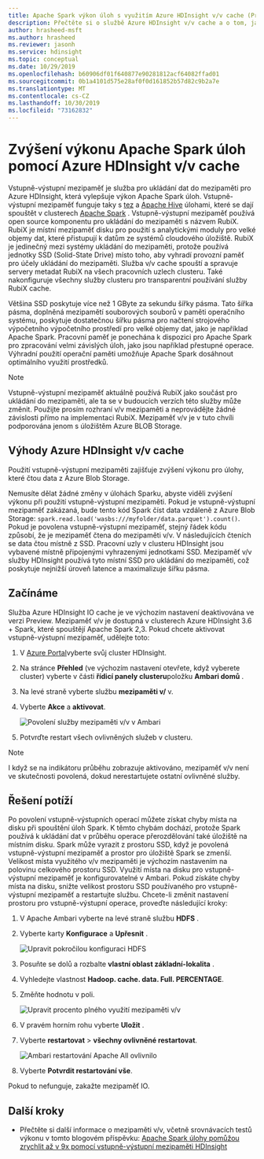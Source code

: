 ```yaml
---
title: Apache Spark výkon úloh s využitím Azure HDInsight v/v cache (Preview)
description: Přečtěte si o službě Azure HDInsight v/v cache a o tom, jak je používat ke zvýšení výkonu Apache Spark.
author: hrasheed-msft
ms.author: hrasheed
ms.reviewer: jasonh
ms.service: hdinsight
ms.topic: conceptual
ms.date: 10/29/2019
ms.openlocfilehash: b60906df01f640877e90281812acf64082ffad01
ms.sourcegitcommit: 0b1a4101d575e28af0f0d161852b57d82c9b2a7e
ms.translationtype: MT
ms.contentlocale: cs-CZ
ms.lasthandoff: 10/30/2019
ms.locfileid: "73162832"
---
```

# <a name="improve-performance-of-apache-spark-workloads-using-azure-hdinsight-io-cache"></a>Zvýšení výkonu Apache Spark úloh pomocí Azure HDInsight v/v cache

Vstupně-výstupní mezipaměť je služba pro ukládání dat do mezipaměti pro Azure HDInsight, která vylepšuje výkon Apache Spark úloh. Vstupně-výstupní mezipaměť funguje taky s [tez](https://tez.apache.org/) a [Apache Hive](https://hive.apache.org/) úlohami, které se dají spouštět v clusterech [Apache Spark](https://spark.apache.org/) . Vstupně-výstupní mezipaměť používá open source komponentu pro ukládání do mezipaměti s názvem RubiX. RubiX je místní mezipaměť disku pro použití s analytickými moduly pro velké objemy dat, které přistupují k datům ze systémů cloudového úložiště. RubiX je jedinečný mezi systémy ukládání do mezipaměti, protože používá jednotky SSD (Solid-State Drive) místo toho, aby vyhradí provozní paměť pro účely ukládání do mezipaměti. Služba v/v cache spouští a spravuje servery metadat RubiX na všech pracovních uzlech clusteru. Také nakonfiguruje všechny služby clusteru pro transparentní používání služby RubiX cache.

Většina SSD poskytuje více než 1 GByte za sekundu šířky pásma. Tato šířka pásma, doplněná mezipamětí souborových souborů v paměti operačního systému, poskytuje dostatečnou šířku pásma pro načtení strojového výpočetního výpočetního prostředí pro velké objemy dat, jako je například Apache Spark. Pracovní paměť je ponechána k dispozici pro Apache Spark pro zpracování velmi závislých úloh, jako jsou například přestupné operace. Výhradní použití operační paměti umožňuje Apache Spark dosáhnout optimálního využití prostředků.  

> [!Note]  
> Vstupně-výstupní mezipaměť aktuálně používá RubiX jako součást pro ukládání do mezipaměti, ale ta se v budoucích verzích této služby může změnit. Použijte prosím rozhraní v/v mezipaměti a neprovádějte žádné závislosti přímo na implementaci RubiX.
>Mezipaměť v/v je v tuto chvíli podporována jenom s úložištěm Azure BLOB Storage. 

## <a name="benefits-of-azure-hdinsight-io-cache"></a>Výhody Azure HDInsight v/v cache

Použití vstupně-výstupní mezipaměti zajišťuje zvýšení výkonu pro úlohy, které čtou data z Azure Blob Storage.

Nemusíte dělat žádné změny v úlohách Sparku, abyste viděli zvýšení výkonu při použití vstupně-výstupní mezipaměti. Pokud je vstupně-výstupní mezipaměť zakázaná, bude tento kód Spark číst data vzdáleně z Azure Blob Storage: `spark.read.load('wasbs:///myfolder/data.parquet').count()`. Pokud je povolena vstupně-výstupní mezipaměť, stejný řádek kódu způsobí, že je mezipaměť čtena do mezipaměti v/v. V následujících čteních se data čtou místně z SSD. Pracovní uzly v clusteru HDInsight jsou vybavené místně připojenými vyhrazenými jednotkami SSD. Mezipaměť v/v služby HDInsight používá tyto místní SSD pro ukládání do mezipaměti, což poskytuje nejnižší úroveň latence a maximalizuje šířku pásma.

## <a name="getting-started"></a>Začínáme

Služba Azure HDInsight IO cache je ve výchozím nastavení deaktivována ve verzi Preview. Mezipaměť v/v je dostupná v clusterech Azure HDInsight 3.6 + Spark, které spouštějí Apache Spark 2,3.  Pokud chcete aktivovat vstupně-výstupní mezipaměť, udělejte toto:

1. V [Azure Portal](https://portal.azure.com)vyberte svůj cluster HDInsight.

1. Na stránce **Přehled** (ve výchozím nastavení otevřete, když vyberete cluster) vyberte v části **řídicí panely clusteru**položku **Ambari domů** .

1. Na levé straně vyberte službu **mezipaměti v/** v.

1. Vyberte **Akce** a **aktivovat**.

    ![Povolení služby mezipaměti v/v v Ambari](./media/apache-spark-improve-performance-iocache/ambariui-enable-iocache.png "Povolení služby mezipaměti v/v v Ambari")

1. Potvrďte restart všech ovlivněných služeb v clusteru.

>[!NOTE]  
> I když se na indikátoru průběhu zobrazuje aktivováno, mezipaměť v/v není ve skutečnosti povolená, dokud nerestartujete ostatní ovlivněné služby.

## <a name="troubleshooting"></a>Řešení potíží
  
Po povolení vstupně-výstupních operací můžete získat chyby místa na disku při spouštění úloh Spark. K těmto chybám dochází, protože Spark používá k ukládání dat v průběhu operace přerozdělování také úložiště na místním disku. Spark může vyrazit z prostoru SSD, když je povolená vstupně-výstupní mezipaměť a prostor pro úložiště Spark se zmenší. Velikost místa využitého v/v mezipaměti je výchozím nastavením na polovinu celkového prostoru SSD. Využití místa na disku pro vstupně-výstupní mezipaměť je konfigurovatelné v Ambari. Pokud získáte chyby místa na disku, snižte velikost prostoru SSD používaného pro vstupně-výstupní mezipaměť a restartujte službu. Chcete-li změnit nastavení prostoru pro vstupně-výstupní operace, proveďte následující kroky:

1. V Apache Ambari vyberte na levé straně službu **HDFS** .

1. Vyberte karty **Konfigurace** a **Upřesnit** .

    ![Upravit pokročilou konfiguraci HDFS](./media/apache-spark-improve-performance-iocache/ambariui-hdfs-service-configs-advanced.png "Upravit pokročilou konfiguraci HDFS")

1. Posuňte se dolů a rozbalte **vlastní oblast základní-lokalita** .

1. Vyhledejte vlastnost **Hadoop. cache. data. Full. PERCENTAGE**.

1. Změňte hodnotu v poli.

    ![Upravit procento plného využití mezipaměti v/v](./media/apache-spark-improve-performance-iocache/ambariui-cache-data-fullness-percentage-property.png "Upravit procento plného využití mezipaměti v/v")

1. V pravém horním rohu vyberte **Uložit** .

1. Vyberte **restartovat**  > **všechny ovlivněné restartovat**.

    ![Ambari restartování Apache All ovlivnilo](./media/apache-spark-improve-performance-iocache/ambariui-restart-all-affected.png "Restartovat všechny ovlivněné")

1. Vyberte **Potvrdit restartování vše**.

Pokud to nefunguje, zakažte mezipaměť IO.

## <a name="next-steps"></a>Další kroky

- Přečtěte si další informace o mezipaměti v/v, včetně srovnávacích testů výkonu v tomto blogovém příspěvku: [Apache Spark úlohy pomůžou zrychlit až v 9x pomocí vstupně-výstupní mezipaměti HDInsight](https://azure.microsoft.com/blog/apache-spark-speedup-with-hdinsight-io-cache/)
